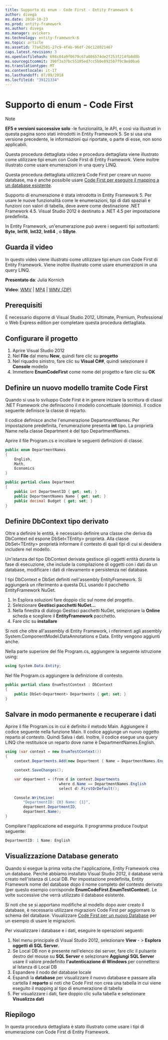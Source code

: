```yaml
---
title: Supporto di enum - Code First - Entity Framework 6
author: divega
ms.date: 2016-10-23
ms.prod: entity-framework
ms.author: divega
ms.manager: avickers
ms.technology: entity-framework-6
ms.topic: article
ms.assetid: 77a42501-27c9-4f4b-96df-26c128021467
caps.latest.revision: 3
ms.openlocfilehash: 698c84a9f0679c67a086574de2f253f214fb8d0b
ms.sourcegitcommit: 390f3a37bc55105ed7cc5b0e0925b7f9c9e80ba6
ms.translationtype: MT
ms.contentlocale: it-IT
ms.lasthandoff: 07/09/2018
ms.locfileid: "39121334"
---
```

# <a name="enum-support---code-first"></a>Supporto di enum - Code First
> [!NOTE]
> **EF5 e versioni successive solo** -le funzionalità, le API, e così via illustrati in questa pagina sono stati introdotti in Entity Framework 5. Se si usa una versione precedente, le informazioni qui riportate, o parte di esse, non sono applicabili.

Questa procedura dettagliata video e procedura dettagliata viene illustrato come utilizzare tipi enum con Code First di Entity Framework. Viene inoltre illustrato come usare enumerazioni in una query LINQ.

Questa procedura dettagliata utilizzerà Code First per creare un nuovo database, ma è anche possibile usare [Code First per eseguire il mapping a un database esistente](~/ef6/modeling/code-first/workflows/existing-database.md).

Supporto di enumerazione è stata introdotta in Entity Framework 5. Per usare le nuove funzionalità come le enumerazioni, tipi di dati spaziali e funzioni con valori di tabella, deve avere come destinazione .NET Framework 4.5. Visual Studio 2012 è destinato a .NET 4.5 per impostazione predefinita.

In Entity Framework, un'enumerazione può avere i seguenti tipi sottostanti: **Byte**, **Int16**, **Int32**, **Int64** , o **SByte**.

## <a name="watch-the-video"></a>Guarda il video
In questo video viene illustrato come utilizzare tipi enum con Code First di Entity Framework. Viene inoltre illustrato come usare enumerazioni in una query LINQ.

**Presentato da**: Julia Kornich

**Video**: [WMV](http://download.microsoft.com/download/A/5/8/A583DEE8-FD5C-47EE-A4E1-966DDF39D1DA/HDI-ITPro-MSDN-winvideo-enumwithcodefirst.wmv) | [MP4](http://download.microsoft.com/download/A/5/8/A583DEE8-FD5C-47EE-A4E1-966DDF39D1DA/HDI-ITPro-MSDN-mp4video-enumwithcodefirst.m4v) | [WMV (ZIP)](http://download.microsoft.com/download/A/5/8/A583DEE8-FD5C-47EE-A4E1-966DDF39D1DA/HDI-ITPro-MSDN-winvideo-enumwithcodefirst.zip)

## <a name="pre-requisites"></a>Prerequisiti

È necessario disporre di Visual Studio 2012, Ultimate, Premium, Professional o Web Express edition per completare questa procedura dettagliata.

 

## <a name="set-up-the-project"></a>Configurare il progetto

1.  Aprire Visual Studio 2012
2.  Nel **File** dal menu **New**, quindi fare clic su **progetto**
3.  Nel riquadro sinistro, fare clic su **Visual C#\#**, quindi selezionare il **Console** modello
4.  Immettere **EnumCodeFirst** come nome del progetto e fare clic su **OK**

## <a name="define-a-new-model-using-code-first"></a>Definire un nuovo modello tramite Code First

Quando si usa lo sviluppo Code First è in genere iniziare la scrittura di classi .NET Framework che definiscono il modello concettuale (dominio). Il codice seguente definisce la classe di reparto.

Il codice definisce anche l'enumerazione DepartmentNames. Per impostazione predefinita, l'enumerazione presenta **int** tipo. La proprietà Name nella classe Department è del tipo DepartmentNames.

Aprire il file Program.cs e incollare le seguenti definizioni di classe.

``` csharp
public enum DepartmentNames
{
    English,
    Math,
    Economics
}     

public partial class Department
{
    public int DepartmentID { get; set; }
    public DepartmentNames Name { get; set; }
    public decimal Budget { get; set; }
}
```
 

## <a name="define-the-dbcontext-derived-type"></a>Definire DbContext tipo derivato

Oltre a definire le entità, è necessario definire una classe che deriva da DbContext ed espone DbSet&lt;TEntity&gt; proprietà. Alla classe DbSet&lt;TEntity&gt; proprietà informare il contesto di quali tipi di cui si desidera includere nel modello.

Un'istanza del tipo DbContext derivata gestisce gli oggetti entità durante la fase di esecuzione, che include la compilazione di oggetti con i dati da un database, modificare i dati di rilevamento e persistenza nel database.

I tipi DbContext e DbSet definiti nell'assembly EntityFramework. Si aggiungerà un riferimento a questa DLL usando il pacchetto EntityFramework NuGet.

1.  In Esplora soluzioni fare doppio clic sul nome del progetto.
2.  Selezionare **Gestisci pacchetti NuGet...**
3.  Nella finestra di dialogo Gestisci pacchetti NuGet, selezionare la **Online** scheda e scegliere il **EntityFramework** pacchetto.
4.  Fare clic su **installare**

Si noti che oltre all'assembly di Entity Framework, i riferimenti agli assembly System.ComponentModel.DataAnnotations e Data. Entity vengono aggiunti anche.

Nella parte superiore del file Program.cs, aggiungere la seguente istruzione using:

``` csharp
using System.Data.Entity;
```

Nel file Program.cs aggiungere la definizione di contesto. 

``` csharp
public partial class EnumTestContext : DbContext
{
    public DbSet<Department> Departments { get; set; }
}
```
 

## <a name="persist-and-retrieve-data"></a>Salvare in modo permanente e recuperare i dati

Aprire il file Program.cs in cui è definito il metodo Main. Aggiungere il codice seguente nella funzione Main. Il codice aggiunge un nuovo oggetto reparto al contesto. Quindi Salva i dati. Inoltre, il codice esegue una query LINQ che restituisce un reparto dove name è DepartmentNames.English.

``` csharp
using (var context = new EnumTestContext())
{
    context.Departments.Add(new Department { Name = DepartmentNames.English });

    context.SaveChanges();

    var department = (from d in context.Departments
                        where d.Name == DepartmentNames.English
                        select d).FirstOrDefault();

    Console.WriteLine(
        "DepartmentID: {0} Name: {1}",
        department.DepartmentID,  
        department.Name);
}
```

Compilare l'applicazione ed eseguirla. Il programma produce l'output seguente:

``` csharp
DepartmentID: 1 Name: English
```
 

## <a name="view-the-generated-database"></a>Visualizzazione Database generato

Quando si esegue la prima volta che l'applicazione, Entity Framework crea un database. Perché abbiamo installato Visual Studio 2012, il database verrà creato nell'istanza di Local DB. Per impostazione predefinita, Entity Framework nome del database dopo il nome completo del contesto derivato (per questo esempio corrisponde **EnumCodeFirst.EnumTestContext**). Le volte successive che verrà utilizzato il database esistente.  

Si noti che se si apportano modifiche al modello dopo aver creato il database, è necessario utilizzare migrazioni Code First per aggiornare lo schema del database. Visualizzare [Code First per un nuovo Database](~/ef6/modeling/code-first/workflows/new-database.md) per un esempio di usare le migrazioni.

Per visualizzare i database e i dati, eseguire le operazioni seguenti:

1.  Nel menu principale di Visual Studio 2012, selezionare **View**  - &gt; **Esplora oggetti di SQL Server**.
2.  Se Local DB non è presente nell'elenco dei server, fare clic il pulsante destro del mouse su **SQL Server** e selezionare **Aggiungi SQL Server** usare il valore predefinito **l'autenticazione di Windows** per connettersi al Istanza di Local DB
3.  Espandere il nodo del database locale
4.  Espandi la **database** per visualizzare il nuovo database e passare alla cartella il **reparto** si noti che Code First non crea una tabella in cui viene eseguito il mapping al tipo di enumerazione di tabella
5.  Per visualizzare i dati, fare doppio clic sulla tabella e selezionare **Visualizza dati**

## <a name="summary"></a>Riepilogo

In questa procedura dettagliata è stato illustrato come usare i tipi di enumerazione con Code First di Entity Framework. 

